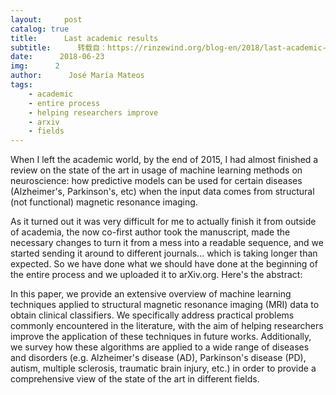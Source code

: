 ```yaml
---
layout:     post
catalog: true
title:      Last academic results
subtitle:      转载自：https://rinzewind.org/blog-en/2018/last-academic-results.html
date:      2018-06-23
img:      2
author:      José María Mateos
tags:
    - academic
    - entire process
    - helping researchers improve
    - arxiv
    - fields
---
```


When I left the academic world, by the end of 2015, I had almost finished a 
review on the state of the art in usage of machine learning methods on 
neuroscience: how predictive models can be used for certain diseases 
(Alzheimer's, Parkinson's, etc) when the input data comes from structural (not 
functional) magnetic resonance imaging.

As it turned out it was very difficult for me to actually finish it from outside 
of academia, the now co-first author took the manuscript, made the necessary 
changes to turn it from a mess into a readable sequence, and we started sending 
it around to different journals... which is taking longer than expected. So we 
have done what we should have done at the beginning of the entire process and we 
uploaded it to arXiv.org. Here's the abstract:

> 
In this paper, we provide an extensive overview of machine learning
techniques applied to structural magnetic resonance imaging (MRI) data to
obtain clinical classifiers. We specifically address practical problems
commonly encountered in the literature, with the aim of helping researchers
improve the application of these techniques in future works. Additionally, we
survey how these algorithms are applied to a wide range of diseases and
disorders (e.g. Alzheimer's disease (AD), Parkinson's disease (PD), autism,
multiple sclerosis, traumatic brain injury, etc.) in order to provide a
comprehensive view of the state of the art in different fields. 

